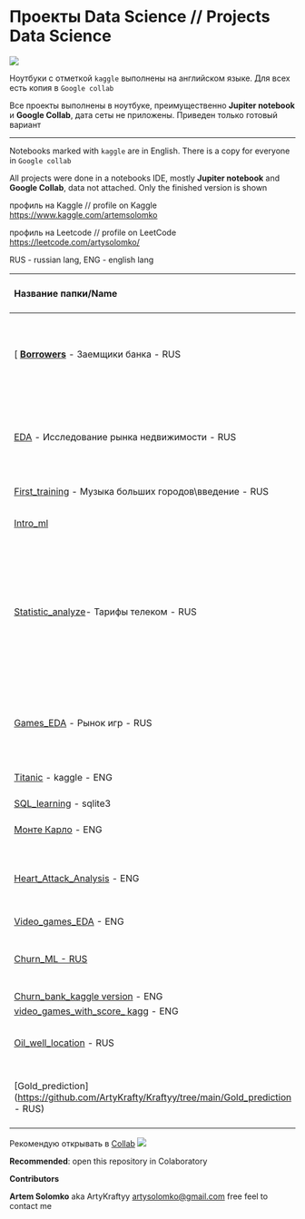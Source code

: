 # Проекты Data Science // Projects Data Science 
![](https://i.ibb.co/GPLKyr5/Skill-Factory1307-2.png)


Ноутбуки с отметкой `kaggle` выполнены на английском языке. Для всех есть копия в `Google collab`


Все проекты выполнены в ноутбуке, преимущественно **Jupiter notebook** и **Google Collab**, дата сеты не приложены. 
Приведен только готовый вариант

__________________________________________________________________________________________________________________________


Notebooks marked with `kaggle` are in English. There is a copy for everyone in `Google collab`


All projects were done in a notebooks IDE, mostly **Jupiter notebook** and **Google Collab**, data not attached.
Only the finished version is shown

профиль на Kaggle // profile on Kaggle
https://www.kaggle.com/artemsolomko

профиль на Leetcode // profile on LeetCode
https://leetcode.com/artysolomko/

RUS - russian lang, ENG - english lang

| **Название папки/Name** | **Тип исследования/Research type** | **Примечание/Notes** |
| :-------------------- | ---------------------: |:---------------------------:|
[ [**Borrowers**](https://github.com/ArtyKrafty/Kraftyy/tree/main/Borrowers) - Заемщики банка - RUS| Предобработка и очистка данных\\Data preprocessing and cleaning | Eсть Collab версия, цель исследования: формирование портрета идеального заемщика|
| [EDA](https://github.com/ArtyKrafty/Kraftyy/tree/main/EDA) - Исследование рынка недвижимости - RUS | Исследовательский анализ данных\\EDA | есть Collab версия, цель ииследования: выявление факторов влияющих на стоимость жилья|
| [First_training](https://github.com/ArtyKrafty/Kraftyy/tree/main/First_training) - Музыка больших городов\введение - RUS| введение в DS\\Intro in DS | есть Collab версия, введение в EDA|
| [Intro_ml](https://github.com/ArtyKrafty/Kraftyy/tree/main/Into_ML) | Введение в машинное обучение - RUS\\Into in DS| есть Collab версия, введение в ML, с учителем|
| [Statistic_analyze](https://github.com/ArtyKrafty/Kraftyy/tree/main/Statistic_analyze)- Тарифы телеком  - RUS| Статистический анализ данных\\Statistics| есть Collab версия, цель исследования: выявить закономерности и провести статистический анализ клиентов телеко компании и двух тарифов, с целью выявления лучшего|
| [Games_EDA](https://github.com/ArtyKrafty/Kraftyy/tree/main/Games_EDA) - Рынок игр  - RUS| Исследовательский и статистический анализ\\EDA| есть Collab версия, EDA игр за период с 1980 до 2016 года с целью прогнозирования стратегии на 2017 год|
| [Titanic](https://github.com/ArtyKrafty/Kraftyy/tree/main/Titanic) - kaggle  - ENG| Машинное обучение\\ML| есть Collab версия, kaggle compete|
| [SQL_learning](https://github.com/ArtyKrafty/Kraftyy/tree/main/SQL_learning) - sqlite3 | основы SQL| обучение работы в SQlite3|
| [Монте Карло](https://github.com/ArtyKrafty/Kraftyy/tree/main/%D0%9C%D0%BE%D0%BD%D1%82%D0%B5_%D0%BA%D0%B0%D1%80%D0%BB%D0%BE) - ENG| Визуализация ЦПТ и закона больших числе| |
| [Heart_Attack_Analysis](https://github.com/ArtyKrafty/Kraftyy/tree/main/Heart_Attack_Analysis) - ENG| Kaggle| проект: построение модели, предсказывающий сердечный приступ у пациента|
| [Video_games_EDA](https://github.com/ArtyKrafty/Kraftyy/tree/main/Video_games_kaggle) - ENG| Kaggle| EDA игр|
| [Churn_ML - RUS](https://github.com/ArtyKrafty/Kraftyy/tree/main/Churn_bank)|Прогнозирование оттока клиентов, ML| есть Collab версия: цель - построение модели, с целью предсказания оттока клиентов|
| [Churn_bank_kaggle version](https://github.com/ArtyKrafty/Kraftyy/tree/main/Churn_bank_kaggle%20version) - ENG|Kaggle|версия для kaggle||
| [video_games_with_score_ kagg](https://github.com/ArtyKrafty/Kraftyy/tree/main/video_games_with_score_%20kagg) - ENG|Kaggle|версия для kaggle||
| [Oil_well_location](https://github.com/ArtyKrafty/Kraftyy/tree/main/Oil_well_location) - RUS| Моделирование прогнозов (регрессия)| есть Collab версия, поиск лучших точек для бурения скважины|
| [Gold_prediction](https://github.com/ArtyKrafty/Kraftyy/tree/main/Gold_prediction - RUS)| Промышленное моделирование| есть Collab версия, EDA и построение модели для промышленной компании|

Рекомендую открывать в [Collab](https://colab.research.google.com/notebooks/intro.ipynb#recent=true)
![](https://i.ibb.co/Vv6kj4h/colab-favicon-256px.png")

**Recommended**: open this repository in Colaboratory



**Contributors**

**Artem Solomko** aka ArtyKraftyy
artysolomko@gmail.com
free feel to contact me





